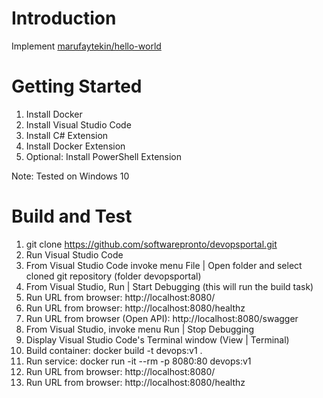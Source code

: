 # Introduction 
Implement [marufaytekin/hello-world](https://github.com/marufaytekin/hello-world) 

# Getting Started
1.	Install Docker
2.	Install Visual Studio Code
3.	Install C# Extension
4.	Install Docker Extension
5.	Optional: Install PowerShell Extension

Note: Tested on Windows 10

# Build and Test

1. git clone https://github.com/softwarepronto/devopsportal.git
2. Run Visual Studio Code
3. From Visual Studio Code invoke menu File | Open folder and select cloned git repository (folder devopsportal)
4. From Visual Studio, Run | Start Debugging (this will run the build task)
5. Run URL from browser: http://localhost:8080/
6. Run URL from browser:  http://localhost:8080/healthz
7. Run URL from browser (Open API): http://localhost:8080/swagger
8. From Visual Studio, invoke menu Run | Stop Debugging 
9. Display Visual Studio Code's Terminal window (View | Terminal)
10. Build container: docker build -t devops:v1 .
11. Run service: docker run -it --rm -p 8080:80 devops:v1
12. Run URL from browser: http://localhost:8080/
13. Run URL from browser: http://localhost:8080/healthz
